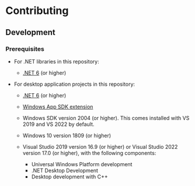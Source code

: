 # Contributing

## Development

### Prerequisites

- For .NET libraries in this repository:

  - [.NET 6](https://dotnet.microsoft.com/en-us/download) (or higher)

- For desktop application projects in this repository:

  - [.NET 6](https://dotnet.microsoft.com/en-us/download) (or higher)

  - [Windows App SDK extension](https://docs.microsoft.com/en-us/windows/apps/windows-app-sdk/set-up-your-development-environment?tabs=vs-2022)

  - Windows SDK version 2004 (or higher). This comes installed with VS 2019 and VS 2022 by default.

  - Windows 10 version 1809 (or higher)

  - Visual Studio 2019 version 16.9 (or higher) or Visual Studio 2022 version 17.0 (or higher),
    with the following components:

    - Universal Windows Platform development
    - .NET Desktop Development
    - Desktop development with C++
